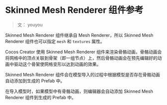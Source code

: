 # Skinned Mesh Renderer 组件参考

> 文： youyou

Skinned Mesh Renderer 组件继承自 Mesh Renderer，所以 Skinned Mesh Renderer 组件也可以指定 `mesh` 和 `textures` 属性。

Cocos Creator 使用 Skinned Mesh Renderer 组件来渲染骨骼动画，骨骼动画会将网格中的顶点关联到骨架（即一组节点）上，然后骨骼动画会在预先编辑好的动画中驱动这个骨架使网格变形以达到动画的效果。

Skinned Mesh Renderer 组件会在模型导入的过程中根据模型是否存在骨骼动画自动添加到生成的 Prefab 中。

在导入模型时，如果模型中有骨骼动画，则编辑器会自动添加 Skinned Mesh Renderer 组件到生成的 Prefab 中。
